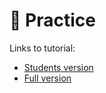 # 🐍 Practice

Links to tutorial:

- [Students version](../../10-Tutorials/2_exploratory_data_analysis_students/)
- [Full version](../../10-Tutorials/2_exploratory_data_analysis/)
